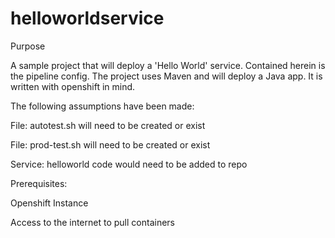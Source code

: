 # helloworldservice
Purpose

A sample project that will deploy a 'Hello World' service. Contained herein is the pipeline config. The project uses Maven and will deploy a Java app. It is written with openshift in mind.

The following assumptions have been made:

File: autotest.sh will need to be created or exist

File: prod-test.sh will need to be created or exist

Service: helloworld code would need to be added to repo

Prerequisites:

Openshift Instance

Access to the internet to pull containers
